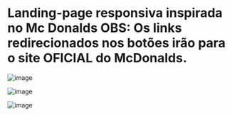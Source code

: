 # Landing-page responsiva inspirada no Mc Donalds OBS: Os links redirecionados nos botões irão para o site OFICIAL do McDonalds.


![image](https://user-images.githubusercontent.com/82193892/187709818-e0fa7746-7b6e-461a-808f-a58740288a6e.png)

![image](https://user-images.githubusercontent.com/82193892/187712866-39771886-ec5f-4538-919b-ed418200a2c4.png)


![image](https://user-images.githubusercontent.com/82193892/187712831-dc98dab2-0b8a-40c5-9b0b-f096f67f1bd1.png)
